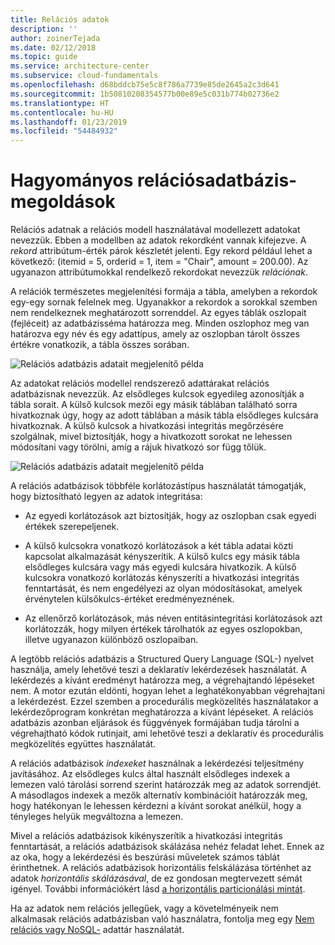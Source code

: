 ```yaml
---
title: Relációs adatok
description: ''
author: zoinerTejada
ms.date: 02/12/2018
ms.topic: guide
ms.service: architecture-center
ms.subservice: cloud-fundamentals
ms.openlocfilehash: d68bddcb75e5c8f786a7739e85de2645a2c3d641
ms.sourcegitcommit: 1b50810208354577b00e89e5c031b774b02736e2
ms.translationtype: HT
ms.contentlocale: hu-HU
ms.lasthandoff: 01/23/2019
ms.locfileid: "54484932"
---
```

# <a name="traditional-relational-database-solutions"></a>Hagyományos relációsadatbázis-megoldások

Relációs adatnak a relációs modell használatával modellezett adatokat nevezzük. Ebben a modellben az adatok rekordként vannak kifejezve. A *rekord* attribútum-érték párok készletét jelenti. Egy rekord például lehet a következő: (itemid = 5, orderid = 1, item = "Chair", amount = 200.00). Az ugyanazon attribútumokkal rendelkező rekordokat nevezzük *relációnak*.

A relációk természetes megjelenítési formája a tábla, amelyben a rekordok egy-egy sornak felelnek meg. Ugyanakkor a rekordok a sorokkal szemben nem rendelkeznek meghatározott sorrenddel. Az egyes táblák oszlopait (fejléceit) az adatbázisséma határozza meg. Minden oszlophoz meg van határozva egy név és egy adattípus, amely az oszlopban tárolt összes értékre vonatkozik, a tábla összes sorában.

![Relációs adatbázis adatait megjelenítő példa](../images/example-relational.png)

Az adatokat relációs modellel rendszerező adattárakat relációs adatbázisnak nevezzük. Az elsődleges kulcsok egyedileg azonosítják a tábla sorait. A külső kulcsok mezői egy másik táblában található sorra hivatkoznak úgy, hogy az adott táblában a másik tábla elsődleges kulcsára hivatkoznak. A külső kulcsok a hivatkozási integritás megőrzésére szolgálnak, mivel biztosítják, hogy a hivatkozott sorokat ne lehessen módosítani vagy törölni, amíg a rájuk hivatkozó sor függ tőlük.

![Relációs adatbázis adatait megjelenítő példa](../images/example-relational2.png)

A relációs adatbázisok többféle korlátozástípus használatát támogatják, hogy biztosítható legyen az adatok integritása:

- Az egyedi korlátozások azt biztosítják, hogy az oszlopban csak egyedi értékek szerepeljenek.

- A külső kulcsokra vonatkozó korlátozások a két tábla adatai közti kapcsolat alkalmazását kényszerítik. A külső kulcs egy másik tábla elsődleges kulcsára vagy más egyedi kulcsára hivatkozik. A külső kulcsokra vonatkozó korlátozás kényszeríti a hivatkozási integritás fenntartását, és nem engedélyezi az olyan módosításokat, amelyek érvénytelen külsőkulcs-értéket eredményeznének.

- Az ellenőrző korlátozások, más néven entitásintegritási korlátozások azt korlátozzák, hogy milyen értékek tárolhatók az egyes oszlopokban, illetve ugyanazon különböző oszlopaiban.

A legtöbb relációs adatbázis a Structured Query Language (SQL-) nyelvet használja, amely lehetővé teszi a deklaratív lekérdezések használatát. A lekérdezés a kívánt eredményt határozza meg, a végrehajtandó lépéseket nem. A motor ezután eldönti, hogyan lehet a leghatékonyabban végrehajtani a lekérdezést. Ezzel szemben a procedurális megközelítés használatakor a lekérdezőprogram konkrétan meghatározza a kívánt lépéseket. A relációs adatbázis azonban eljárások és függvények formájában tudja tárolni a végrehajtható kódok rutinjait, ami lehetővé teszi a deklaratív és procedurális megközelítés együttes használatát.

A relációs adatbázisok *indexeket* használnak a lekérdezési teljesítmény javításához. Az elsődleges kulcs által használt elsődleges indexek a lemezen való tárolási sorrend szerint határozzák meg az adatok sorrendjét. A másodlagos indexek a mezők alternatív kombinációit határozzák meg, hogy hatékonyan le lehessen kérdezni a kívánt sorokat anélkül, hogy a tényleges helyük megváltozna a lemezen.

Mivel a relációs adatbázisok kikényszerítik a hivatkozási integritás fenntartását, a relációs adatbázisok skálázása nehéz feladat lehet. Ennek az az oka, hogy a lekérdezési és beszúrási műveletek számos táblát érinthetnek. A relációs adatbázisok horizontális felskálázása történhet az adatok *horizontális skálázásával*, de ez gondosan megtervezett sémát igényel. További információkért lásd [a horizontális particionálási mintát](../../patterns/sharding.md).

Ha az adatok nem relációs jellegűek, vagy a követelményeik nem alkalmasak relációs adatbázisban való használatra, fontolja meg egy [Nem relációs vagy NoSQL-](../big-data/non-relational-data.md) adattár használatát.
